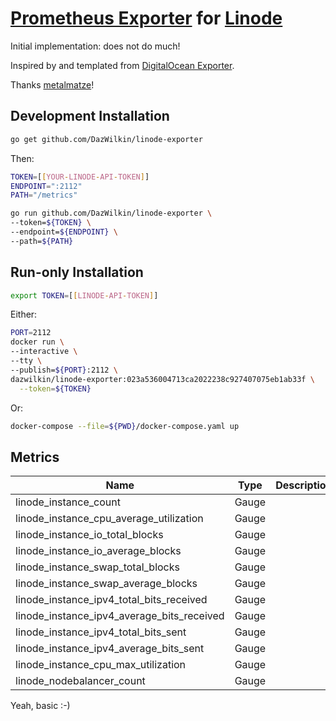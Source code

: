 # [Prometheus Exporter](https://prometheus.io/docs/instrumenting/exporters/) for [Linode](https://www.linode.com)

Initial implementation: does not do much!

Inspired by and templated from [DigitalOcean Exporter](https://github.com/metalmatze/digitalocean_exporter).

Thanks [metalmatze](https://github.com/metalmatze)!

## Development Installation

```bash
go get github.com/DazWilkin/linode-exporter
```
Then:
```bash
TOKEN=[[YOUR-LINODE-API-TOKEN]]
ENDPOINT=":2112"
PATH="/metrics"

go run github.com/DazWilkin/linode-exporter \
--token=${TOKEN} \
--endpoint=${ENDPOINT} \
--path=${PATH}
```

## Run-only Installation

```bash
export TOKEN=[[LINODE-API-TOKEN]]
```
Either:
```bash
PORT=2112
docker run \
--interactive \
--tty \
--publish=${PORT}:2112 \
dazwilkin/linode-exporter:023a536004713ca2022238c927407075eb1ab33f \
  --token=${TOKEN}
```
Or:
```bash
docker-compose --file=${PWD}/docker-compose.yaml up
```
## Metrics

| Name                                       | Type  | Description
| ----                                       | ----  | -----------
| linode_instance_count                      | Gauge ||
| linode_instance_cpu_average_utilization    | Gauge ||
| linode_instance_io_total_blocks            | Gauge ||
| linode_instance_io_average_blocks          | Gauge ||
| linode_instance_swap_total_blocks          | Gauge ||
| linode_instance_swap_average_blocks        | Gauge ||
| linode_instance_ipv4_total_bits_received   | Gauge ||
| linode_instance_ipv4_average_bits_received | Gauge ||
| linode_instance_ipv4_total_bits_sent       | Gauge ||
| linode_instance_ipv4_average_bits_sent     | Gauge ||
| linode_instance_cpu_max_utilization        | Gauge ||
| linode_nodebalancer_count                  | Gauge ||

Yeah, basic :-)

